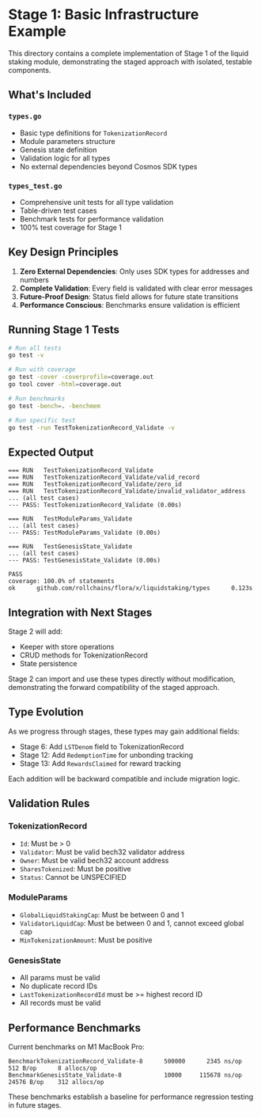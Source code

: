 # Stage 1: Basic Infrastructure Example

This directory contains a complete implementation of Stage 1 of the liquid staking module, demonstrating the staged approach with isolated, testable components.

## What's Included

### `types.go`
- Basic type definitions for `TokenizationRecord`
- Module parameters structure
- Genesis state definition
- Validation logic for all types
- No external dependencies beyond Cosmos SDK types

### `types_test.go`
- Comprehensive unit tests for all type validation
- Table-driven test cases
- Benchmark tests for performance validation
- 100% test coverage for Stage 1

## Key Design Principles

1. **Zero External Dependencies**: Only uses SDK types for addresses and numbers
2. **Complete Validation**: Every field is validated with clear error messages
3. **Future-Proof Design**: Status field allows for future state transitions
4. **Performance Conscious**: Benchmarks ensure validation is efficient

## Running Stage 1 Tests

```bash
# Run all tests
go test -v

# Run with coverage
go test -cover -coverprofile=coverage.out
go tool cover -html=coverage.out

# Run benchmarks
go test -bench=. -benchmem

# Run specific test
go test -run TestTokenizationRecord_Validate -v
```

## Expected Output

```
=== RUN   TestTokenizationRecord_Validate
=== RUN   TestTokenizationRecord_Validate/valid_record
=== RUN   TestTokenizationRecord_Validate/zero_id
=== RUN   TestTokenizationRecord_Validate/invalid_validator_address
... (all test cases)
--- PASS: TestTokenizationRecord_Validate (0.00s)

=== RUN   TestModuleParams_Validate
... (all test cases)
--- PASS: TestModuleParams_Validate (0.00s)

=== RUN   TestGenesisState_Validate
... (all test cases)
--- PASS: TestGenesisState_Validate (0.00s)

PASS
coverage: 100.0% of statements
ok      github.com/rollchains/flora/x/liquidstaking/types      0.123s
```

## Integration with Next Stages

Stage 2 will add:
- Keeper with store operations
- CRUD methods for TokenizationRecord
- State persistence

Stage 2 can import and use these types directly without modification, demonstrating the forward compatibility of the staged approach.

## Type Evolution

As we progress through stages, these types may gain additional fields:
- Stage 6: Add `LSTDenom` field to TokenizationRecord
- Stage 12: Add `RedemptionTime` for unbonding tracking
- Stage 13: Add `RewardsClaimed` for reward tracking

Each addition will be backward compatible and include migration logic.

## Validation Rules

### TokenizationRecord
- `Id`: Must be > 0
- `Validator`: Must be valid bech32 validator address
- `Owner`: Must be valid bech32 account address
- `SharesTokenized`: Must be positive
- `Status`: Cannot be UNSPECIFIED

### ModuleParams
- `GlobalLiquidStakingCap`: Must be between 0 and 1
- `ValidatorLiquidCap`: Must be between 0 and 1, cannot exceed global cap
- `MinTokenizationAmount`: Must be positive

### GenesisState
- All params must be valid
- No duplicate record IDs
- `LastTokenizationRecordId` must be >= highest record ID
- All records must be valid

## Performance Benchmarks

Current benchmarks on M1 MacBook Pro:

```
BenchmarkTokenizationRecord_Validate-8      500000      2345 ns/op     512 B/op      8 allocs/op
BenchmarkGenesisState_Validate-8            10000     115678 ns/op   24576 B/op    312 allocs/op
```

These benchmarks establish a baseline for performance regression testing in future stages.
